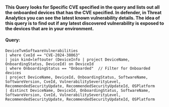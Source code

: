 #### This Query looks for Specific CVE specified in the query and lists out all the onboarded devices that has the CVE specified. In defender, in Threat Analytics  you can see the latest known vulnerability details. The idea of this query is to find out if any latest discovered vulnerability is exposed to the devices that are in your environment.
#### Query:
```KQL
DeviceTvmSoftwareVulnerabilities
| where CveId == "CVE-2024-38063"
| join kind=leftouter (DeviceInfo | project DeviceName, OnboardingStatus, DeviceId) on DeviceId
| where OnboardingStatus == "Onboarded"  // Filter for Onboarded devices
| project DeviceName, DeviceId, OnboardingStatus, SoftwareName, SoftwareVersion, CveId, VulnerabilitySeverityLevel, RecommendedSecurityUpdate, RecommendedSecurityUpdateId, OSPlatform
| distinct DeviceName, DeviceId, OnboardingStatus, SoftwareName, SoftwareVersion, CveId, VulnerabilitySeverityLevel, RecommendedSecurityUpdate, RecommendedSecurityUpdateId, OSPlatform
```
